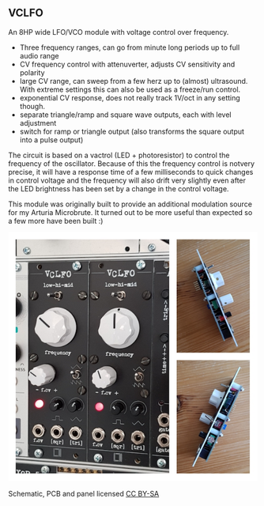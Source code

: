 
## VCLFO

An 8HP wide LFO/VCO module with voltage control over frequency. 

- Three frequency ranges, can go from minute long periods up to full audio range
- CV frequency control with attenuverter, adjusts CV sensitivity and polarity
- large CV range, can sweep from a few herz up to (almost) ultrasound. With extreme settings this can also be used as a freeze/run control.
- exponential CV response, does not really track 1V/oct in any setting though.
- separate triangle/ramp and square wave outputs, each with level adjustment
- switch for ramp or triangle output (also transforms the square output into a pulse output)

The circuit is based on a vactrol (LED + photoresistor) to control the frequency of the oscillator. Because of this the frequency control is notvery precise, it will have a response time of a few milliseconds to quick changes in control voltage and the frequency will also drift very slightly even after the LED brightness has been set by a change in the control voltage. 

This module was originally built to provide an additional modulation source for my Arturia Microbrute. It turned out to be more useful than expected so a few more have been built :)  

![image](vclfo.jpg)


Schematic, PCB and panel licensed [CC BY-SA](https://creativecommons.org/licenses/by-sa/4.0/) 



